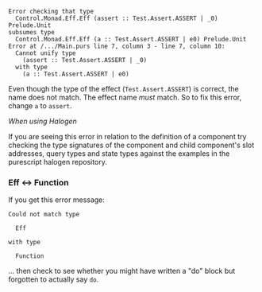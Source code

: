 ```
Error checking that type
  Control.Monad.Eff.Eff (assert :: Test.Assert.ASSERT | _0) Prelude.Unit
subsumes type
  Control.Monad.Eff.Eff (a :: Test.Assert.ASSERT | e0) Prelude.Unit
Error at /.../Main.purs line 7, column 3 - line 7, column 10:
  Cannot unify type
    (assert :: Test.Assert.ASSERT | _0)
  with type
    (a :: Test.Assert.ASSERT | e0)
```

Even though the type of the effect (`Test.Assert.ASSERT`) is correct, the name does not match. The effect name *must* match. So to fix this error, change `a` to `assert`. 

*When using Halogen*

If you are seeing this error in relation to the definition of a component try checking the type signatures  of the component and child component's slot addresses, query types and state types against the examples in the purescript halogen repository.

### Eff <-> Function

If you get this error message:

    Could not match type

      Eff

    with type

      Function

... then check to see whether you might have written a "do" block but forgotten to actually say `do`.